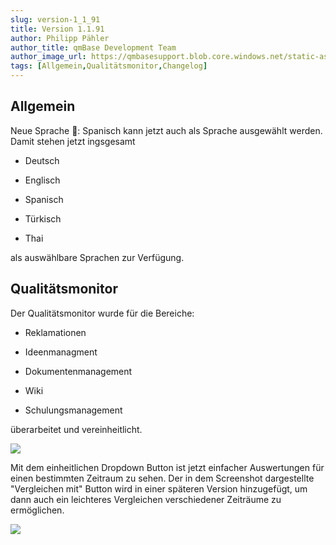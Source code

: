 ```yaml
---
slug: version-1_1_91
title: Version 1.1.91
author: Philipp Pähler
author_title: qmBase Development Team
author_image_url: https://qmbasesupport.blob.core.windows.net/static-assets/img/persons/paehler_round.png
tags: [Allgemein,Qualitätsmonitor,Changelog]
---
```

## Allgemein

Neue Sprache 🎏: Spanisch kann jetzt auch als Sprache ausgewählt werden. Damit stehen jetzt ingsgesamt

*   Deutsch

*   Englisch

*   Spanisch

*   Türkisch

*   Thai

als auswählbare Sprachen zur Verfügung.

## Qualitätsmonitor

Der Qualitätsmonitor wurde für die Bereiche:

*   Reklamationen

*   Ideenmanagment

*   Dokumentenmanagement

*   Wiki

*   Schulungsmanagement

überarbeitet und vereinheitlicht.

![](https://caqadmin.blob.core.windows.net/releasenotes/76-images/mceclip1.png)

Mit dem einheitlichen Dropdown Button ist jetzt einfacher Auswertungen für einen bestimmten Zeitraum zu sehen. Der in dem Screenshot dargestellte "Vergleichen mit" Button wird in einer späteren Version hinzugefügt, um dann auch ein leichteres Vergleichen verschiedener Zeiträume zu ermöglichen.

![](https://caqadmin.blob.core.windows.net/releasenotes/76-images/mceclip0.png)